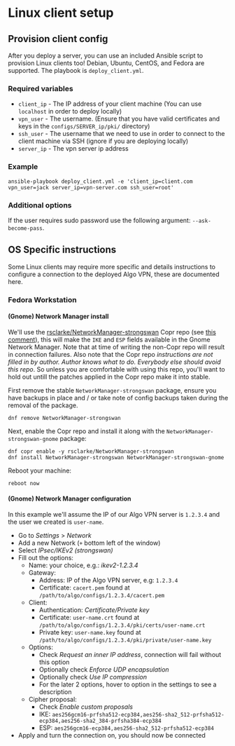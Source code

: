 # Linux client setup

## Provision client config

After you deploy a server, you can use an included Ansible script to provision Linux clients too! Debian, Ubuntu, CentOS, and Fedora are supported. The playbook is `deploy_client.yml`.

### Required variables

* `client_ip` - The IP address of your client machine (You can use `localhost` in order to deploy locally)
* `vpn_user` - The username. (Ensure that you have valid certificates and keys in the `configs/SERVER_ip/pki/` directory)
* `ssh_user` - The username that we need to use in order to connect to the client machine via SSH (ignore if you are deploying locally)
* `server_ip` - The vpn server ip address

### Example

```shell
ansible-playbook deploy_client.yml -e 'client_ip=client.com vpn_user=jack server_ip=vpn-server.com ssh_user=root'
```

### Additional options

If the user requires sudo password use the following argument: `--ask-become-pass`.

## OS Specific instructions

Some Linux clients may require more specific and details instructions to configure a connection to the deployed Algo VPN, these are documented here.

### Fedora Workstation

#### (Gnome) Network Manager install

We'll use the [rsclarke/NetworkManager-strongswan](https://copr.fedorainfracloud.org/coprs/rsclarke/NetworkManager-strongswan/) Copr repo (see [this comment](https://github.com/trailofbits/algo/issues/263#issuecomment-327820191)), this will make the `IKE` and `ESP` fields available in the Gnome Network Manager. Note that at time of writing the non-Copr repo will result in connection failures. Also note that the Copr repo *instructions are not filled in by author. Author knows what to do. Everybody else should avoid this repo*. So unless you are comfortable with using this repo, you'll want to hold out untill the patches applied in the Copr repo make it into stable.

First remove the stable `NetworkManager-strongswan` package, ensure you have backups in place and / or take note of config backups taken during the removal of the package.

````
dnf remove NetworkManager-strongswan
````

Next, enable the Copr repo and install it along with the `NetworkManager-strongswan-gnome` package:

````
dnf copr enable -y rsclarke/NetworkManager-strongswan
dnf install NetworkManager-strongswan NetworkManager-strongswan-gnome
````

Reboot your machine:

````
reboot now
````

#### (Gnome) Network Manager configuration

In this example we'll assume the IP of our Algo VPN server is `1.2.3.4` and the user we created is `user-name`.

* Go to *Settings* > *Network*
* Add a new Network (`+` bottom left of the window)
* Select *IPsec/IKEv2 (strongswan)*
* Fill out the options:
  * Name: your choice, e.g.: *ikev2-1.2.3.4*
  * Gateway:
    * Address: IP of the Algo VPN server, e.g: `1.2.3.4`
    * Certificate: `cacert.pem` found at `/path/to/algo/configs/1.2.3.4/cacert.pem`
  * Client:
    * Authentication: *Certificate/Private key*
    * Certificate: `user-name.crt` found at `/path/to/algo/configs/1.2.3.4/pki/certs/user-name.crt`
    * Private key: `user-name.key` found at `/path/to/algo/configs/1.2.3.4/pki/private/user-name.key`
  * Options:
    * Check *Request an inner IP address*, connection will fail without this option
    * Optionally check *Enforce UDP encapsulation*
    * Optionally check *Use IP compression*
    * For the later 2 options, hover to option in the settings to see a description
  * Cipher proposal:
    * Check *Enable custom proposals*
    * IKE: `aes256gcm16-prfsha512-ecp384,aes256-sha2_512-prfsha512-ecp384,aes256-sha2_384-prfsha384-ecp384`
    * ESP: `aes256gcm16-ecp384,aes256-sha2_512-prfsha512-ecp384`
* Apply and turn the connection on, you should now be connected
